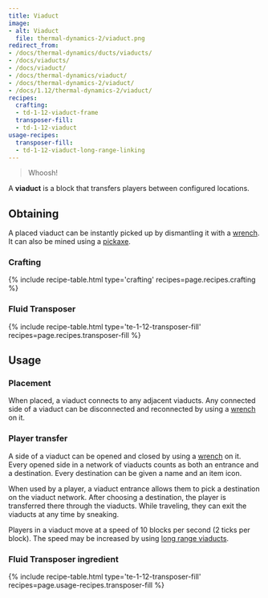 ```yaml
---
title: Viaduct
image:
- alt: Viaduct
  file: thermal-dynamics-2/viaduct.png
redirect_from:
- /docs/thermal-dynamics/ducts/viaducts/
- /docs/viaducts/
- /docs/viaduct/
- /docs/thermal-dynamics/viaduct/
- /docs/thermal-dynamics-2/viaduct/
- /docs/1.12/thermal-dynamics-2/viaduct/
recipes:
  crafting:
  - td-1-12-viaduct-frame
  transposer-fill:
  - td-1-12-viaduct
usage-recipes:
  transposer-fill:
  - td-1-12-viaduct-long-range-linking
---
```


> Whoosh!


A **viaduct** is a block that transfers players between configured locations.


Obtaining
---------

A placed viaduct can be instantly picked up by dismantling it with a
[wrench](/docs/1.12/wrenches/). It can also be mined using a
[pickaxe](https://minecraft.gamepedia.com/Pickaxe).

### Crafting
{% include recipe-table.html type='crafting' recipes=page.recipes.crafting %}

### Fluid Transposer
{% include recipe-table.html type='te-1-12-transposer-fill' recipes=page.recipes.transposer-fill %}


Usage
-----

### Placement
When placed, a viaduct connects to any adjacent viaducts. Any connected side of
a viaduct can be disconnected and reconnected by using a
[wrench](/docs/1.12/wrenches/) on it.

### Player transfer
A side of a viaduct can be opened and closed by using a
[wrench](/docs/1.12/wrenches/) on it. Every opened side in a network of viaducts
counts as both an entrance and a destination. Every destination can be given a
name and an item icon.

When used by a player, a viaduct entrance allows them to pick a destination on
the viaduct network. After choosing a destination, the player is transferred
there through the viaducts. While traveling, they can exit the viaducts at any
time by sneaking.

Players in a viaduct move at a speed of 10 blocks per second (2 ticks per
block). The speed may be increased by using [long range
viaducts](/docs/1.12/thermal-dynamics/long-range-viaduct/).


### Fluid Transposer ingredient
{% include recipe-table.html type='te-1-12-transposer-fill' recipes=page.usage-recipes.transposer-fill %}
